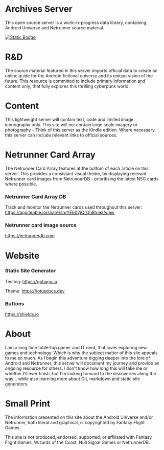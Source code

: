 # Archives Server

This open source server is a work-in-progress data library, containing Android Universe and Netrunner source material.

[![Static Badge](https://img.shields.io/badge/Archives_Server-ALPHA-blue?style=flat)](https://archivesserver.github.io)

# R&D

The source material featured in this server imports official data to create an online guide for the Android fictional universe and its unique vision of the future. This resource is committed to include primary information and content only, that fully explores this thrilling cyberpunk world.

# Content

This lightweight server will contain text, code and limited image iconography only. This site will not contain large scale imagery or photography - Think of this server as the Kindle edition. Where necessary, this server can include relevant links to official sources.

# Netrunner Card Array

The Netrunner Card Array features at the bottom of each article on this server. This provides a consistant visual theme, by displaying relevant Netrunner card images from NetrunnerDB - prioritising the latest NSG cards where possible.

### Netrunner Card Array DB
Track and monitor the Netrunner cards used throughout this server: https://app.teable.io/share/shrYE602jQrOh9triez/view

### Netrunner card image source
https://netrunnerdb.com

# Website

### Static Site Generator
Testing: https://gohugo.io

Theme: https://lotusdocs.dev

### Buttons
https://shields.io

# About

I am a long time table-top gamer and IT nerd, that loves exploring new games and technology. Which is why the subject matter of this site appeals to me so much. As I begin this adventure digging deeper into the lore of Android and Netrunner, this server will document my journey and provide an ongoing resource for others. I don't know how long this will take me or whether I'll ever finish, but I'm looking forward to the discoveries along the way... while also learning more about Git, markdown and static site generators.

# Small Print

The information presented on this site about the Android Universe and/or Netrunner, both literal and graphical, is copyrighted by Fantasy Flight Games.

This site is not produced, endorsed, supported, or affiliated with Fantasy Flight Games, Wizards of the Coast, Null Signal Games or NetrunnerDB.


